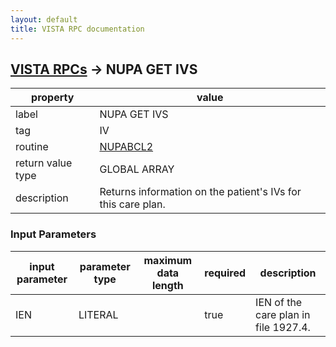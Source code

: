 ```yaml
---
layout: default
title: VISTA RPC documentation
---
```




## [VISTA RPCs](TableOfContent.md) &#8594; NUPA GET IVS 

 property | value 
--- | --- 
 label | NUPA GET IVS
 tag | IV
 routine | [NUPABCL2](http://code.osehra.org/dox/Routine_NUPABCL2_source.html)
 return value type | GLOBAL ARRAY
 description | Returns information on the patient's IVs for this care plan.

### Input Parameters

| input parameter | parameter type | maximum data length | required | description | 
| --- | --- | --- | --- | --- | 
| IEN | LITERAL |  | true | IEN of the care plan in file 1927.4. | 